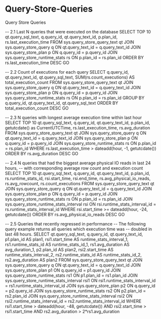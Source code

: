 # Query-Store-Queries
Query Store Queries


-- 2.1 Last N queries that were executed on the database
SELECT TOP 10 qt.query_sql_text, q.query_id, qt.query_text_id, p.plan_id, rs.last_execution_time
FROM
	sys.query_store_query_text qt JOIN 
	sys.query_store_query q ON qt.query_text_id = q.query_text_id JOIN
	sys.query_store_plan p ON q.query_id = p.query_id JOIN
	sys.query_store_runtime_stats rs ON p.plan_id = rs.plan_id
ORDER BY rs.last_execution_time DESC
GO

-- 2.2 Count of executions for each query
SELECT q.query_id, qt.query_text_id, qt.query_sql_text, 
SUM(rs.count_executions) AS total_execution_count
FROM
	sys.query_store_query_text qt JOIN 
	sys.query_store_query q ON qt.query_text_id = q.query_text_id JOIN
	sys.query_store_plan p ON q.query_id = p.query_id JOIN
	sys.query_store_runtime_stats rs ON p.plan_id = rs.plan_id
GROUP BY q.query_id, qt.query_text_id, qt.query_sql_text
ORDER BY total_execution_count DESC
GO

-- 2.3 N queries with longest average execution time within last hour
SELECT TOP 10 qt.query_sql_text, q.query_id, qt.query_text_id, p.plan_id, 
getutcdate() as CurrentUTCTime, rs.last_execution_time, rs.avg_duration
FROM
	sys.query_store_query_text qt JOIN 
	sys.query_store_query q ON qt.query_text_id = q.query_text_id JOIN
	sys.query_store_plan p ON q.query_id = p.query_id JOIN
	sys.query_store_runtime_stats rs ON p.plan_id = rs.plan_id
WHERE rs.last_execution_time > dateadd(hour, -1, getutcdate())
ORDER BY rs.avg_duration DESC
GO

-- 2.4 N queries that had the biggest average physical IO reads in last 24 hours, 
--    with corresponding average row count and execution count
SELECT TOP 10 qt.query_sql_text, q.query_id, qt.query_text_id, p.plan_id, 
rs.runtime_stats_id, rsi.start_time, rsi.end_time, rs.avg_physical_io_reads, 
rs.avg_rowcount, rs.count_executions
FROM
	sys.query_store_query_text qt JOIN 
	sys.query_store_query q ON qt.query_text_id = q.query_text_id JOIN
	sys.query_store_plan p ON q.query_id = p.query_id JOIN
	sys.query_store_runtime_stats rs ON p.plan_id = rs.plan_id JOIN
	sys.query_store_runtime_stats_interval rsi ON rsi.runtime_stats_interval_id = rs.runtime_stats_interval_id
WHERE rsi.start_time >= dateadd(hour, -24, getutcdate()) 
ORDER BY rs.avg_physical_io_reads DESC
GO

-- 2.5 Queries that recently regressed in performance
--  The following query example returns all queries which execution time was 
--   doubled in last 48 hours.
SELECT 
	qt.query_sql_text, 
	q.query_id, 
	qt.query_text_id, 
	p1.plan_id AS plan1, 
	rsi1.start_time AS runtime_stats_interval_1, 
	rs1.runtime_stats_id AS runtime_stats_id_1,
	rs1.avg_duration AS avg_duration_1, 
	p2.plan_id AS plan2, 
	rsi2.start_time AS runtime_stats_interval_2, 
	rs2.runtime_stats_id AS runtime_stats_id_2,
	rs2.avg_duration AS plan2
FROM
	sys.query_store_query_text qt JOIN 
	sys.query_store_query q ON qt.query_text_id = q.query_text_id JOIN
	sys.query_store_plan p1 ON q.query_id = p1.query_id JOIN
	sys.query_store_runtime_stats rs1 ON p1.plan_id = rs1.plan_id JOIN
	sys.query_store_runtime_stats_interval rsi1 ON rsi1.runtime_stats_interval_id = rs1.runtime_stats_interval_id JOIN
	sys.query_store_plan p2 ON q.query_id = p2.query_id JOIN
	sys.query_store_runtime_stats rs2 ON p2.plan_id = rs2.plan_id JOIN
	sys.query_store_runtime_stats_interval rsi2 ON rsi2.runtime_stats_interval_id = rs2.runtime_stats_interval_id
WHERE
	rsi1.start_time > dateadd(hour, -48, getutcdate()) AND
	rsi2.start_time > rsi1.start_time AND
	rs2.avg_duration > 2*rs1.avg_duration
